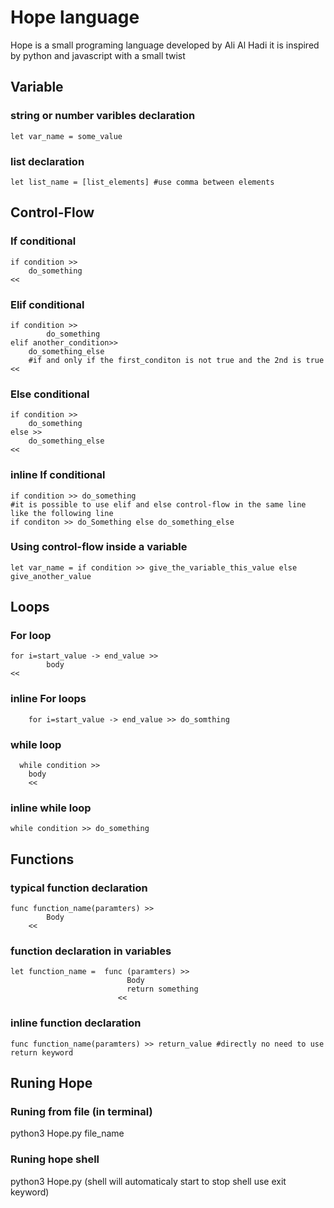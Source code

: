 # Hope language
  Hope is a small programing language developed by Ali Al Hadi
  it is inspired by python and javascript with a small twist
  
## Variable

### string or number varibles declaration

    let var_name = some_value
    
### list declaration
    
    let list_name = [list_elements] #use comma between elements

## Control-Flow

### If conditional

    if condition >> 
        do_something
    << 
    


### Elif conditional

    if condition >> 
            do_something
    elif another_condition>>
        do_something_else 
        #if and only if the first_conditon is not true and the 2nd is true
    << 


### Else conditional

    if condition >> 
        do_something
    else >>
        do_something_else
    << 

### inline If conditional

    if condition >> do_something
    #it is possible to use elif and else control-flow in the same line like the following line
    if conditon >> do_Something else do_something_else


### Using control-flow inside a variable

    let var_name = if condition >> give_the_variable_this_value else give_another_value



## Loops

### For loop

    for i=start_value -> end_value >>
            body
    <<


### inline For loops
    
        for i=start_value -> end_value >> do_somthing


### while loop

    
      while condition >>
        body
        <<


### inline while loop

    while condition >> do_something

## Functions

### typical function declaration 

    func function_name(paramters) >>
            Body
        <<


###  function declaration  in variables

    let function_name =  func (paramters) >>
                              Body
                              return something
                            <<


###  inline function declaration  

    func function_name(paramters) >> return_value #directly no need to use  return keyword
                              
                              
                              
       
## Runing Hope

### Runing from file (in terminal)

  python3 Hope.py file_name
 
 
### Runing  hope shell

  python3 Hope.py (shell will automaticaly start to stop shell use exit keyword)



